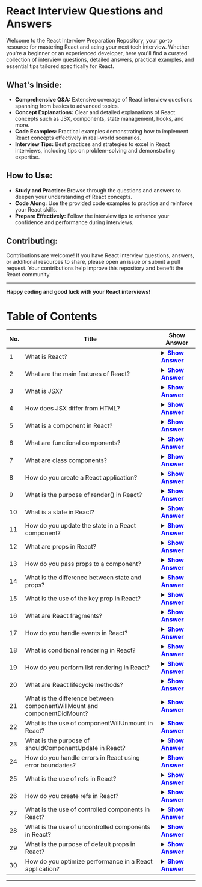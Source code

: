# React Interview Questions and Answers

Welcome to the React Interview Preparation Repository, your go-to resource for mastering React and acing your next tech interview. Whether you're a beginner or an experienced developer, here you'll find a curated collection of interview questions, detailed answers, practical examples, and essential tips tailored specifically for React.

## What's Inside:

- **Comprehensive Q&A:** Extensive coverage of React interview questions spanning from basics to advanced topics.
- **Concept Explanations:** Clear and detailed explanations of React concepts such as JSX, components, state management, hooks, and more.
- **Code Examples:** Practical examples demonstrating how to implement React concepts effectively in real-world scenarios.
- **Interview Tips:** Best practices and strategies to excel in React interviews, including tips on problem-solving and demonstrating expertise.

## How to Use:

- **Study and Practice:** Browse through the questions and answers to deepen your understanding of React concepts.
- **Code Along:** Use the provided code examples to practice and reinforce your React skills.
- **Prepare Effectively:** Follow the interview tips to enhance your confidence and performance during interviews.

## Contributing:

Contributions are welcome! If you have React interview questions, answers, or additional resources to share, please open an issue or submit a pull request. Your contributions help improve this repository and benefit the React community.

---
**Happy coding and good luck with your React interviews!**
# Table of Contents

| No. | Title                                                                   | Show Answer                                                                                                  |
| --- | ----------------------------------------------------------------------- | ------------------------------------------------------------------------------------------------------------ |
| 1   | What is React?                                                          | <details><summary><strong><a href="#react-overview" style="text-decoration: none; color: blue;">Show Answer</a></strong></summary><br>  |
| 2   | What are the main features of React?                                    | <details><summary><strong><a href="#react-features" style="text-decoration: none; color: blue;">Show Answer</a></strong></summary><br>  |
| 3   | What is JSX?                                                            | <details><summary><strong><a href="#jsx" style="text-decoration: none; color: blue;">Show Answer</a></strong></summary><br>  |
| 4   | How does JSX differ from HTML?                                          | <details><summary><strong><a href="#jsx-vs-html" style="text-decoration: none; color: blue;">Show Answer</a></strong></summary><br>  |
| 5   | What is a component in React?                                           | <details><summary><strong><a href="#react-components" style="text-decoration: none; color: blue;">Show Answer</a></strong></summary><br>  |
| 6   | What are functional components?                                         | <details><summary><strong><a href="#functional-components" style="text-decoration: none; color: blue;">Show Answer</a></strong></summary><br>  |
| 7   | What are class components?                                              | <details><summary><strong><a href="#class-components" style="text-decoration: none; color: blue;">Show Answer</a></strong></summary><br>  |
| 8   | How do you create a React application?                                  | <details><summary><strong><a href="#create-react-app" style="text-decoration: none; color: blue;">Show Answer</a></strong></summary><br>  |
| 9   | What is the purpose of render() in React?                               | <details><summary><strong><a href="#render-method" style="text-decoration: none; color: blue;">Show Answer</a></strong></summary><br>  |
| 10  | What is a state in React?                                               | <details><summary><strong><a href="#react-state" style="text-decoration: none; color: blue;">Show Answer</a></strong></summary><br>  |
| 11  | How do you update the state in a React component?                       | <details><summary><strong><a href="#update-state" style="text-decoration: none; color: blue;">Show Answer</a></strong></summary><br>  |
| 12  | What are props in React?                                                | <details><summary><strong><a href="#react-props" style="text-decoration: none; color: blue;">Show Answer</a></strong></summary><br>  |
| 13  | How do you pass props to a component?                                   | <details><summary><strong><a href="#pass-props" style="text-decoration: none; color: blue;">Show Answer</a></strong></summary><br>  |
| 14  | What is the difference between state and props?                         | <details><summary><strong><a href="#state-vs-props" style="text-decoration: none; color: blue;">Show Answer</a></strong></summary><br>  |
| 15  | What is the use of the key prop in React?                               | <details><summary><strong><a href="#key-prop" style="text-decoration: none; color: blue;">Show Answer</a></strong></summary><br>  |
| 16  | What are React fragments?                                               | <details><summary><strong><a href="#react-fragments" style="text-decoration: none; color: blue;">Show Answer</a></strong></summary><br>  |
| 17  | How do you handle events in React?                                      | <details><summary><strong><a href="#handle-events" style="text-decoration: none; color: blue;">Show Answer</a></strong></summary><br>  |
| 18  | What is conditional rendering in React?                                 | <details><summary><strong><a href="#conditional-rendering" style="text-decoration: none; color: blue;">Show Answer</a></strong></summary><br>  |
| 19  | How do you perform list rendering in React?                             | <details><summary><strong><a href="#list-rendering" style="text-decoration: none; color: blue;">Show Answer</a></strong></summary><br>  |
| 20  | What are React lifecycle methods?                                       | <details><summary><strong><a href="#lifecycle-methods" style="text-decoration: none; color: blue;">Show Answer</a></strong></summary><br>  |
| 21  | What is the difference between componentWillMount and componentDidMount? | <details><summary><strong><a href="#componentwillmount-vs-componentdidmount" style="text-decoration: none; color: blue;">Show Answer</a></strong></summary><br>  |
| 22  | What is the use of componentWillUnmount in React?                      | <details><summary><strong><a href="#componentwillunmount" style="text-decoration: none; color: blue;">Show Answer</a></strong></summary><br>  |
| 23  | What is the purpose of shouldComponentUpdate in React?                  | <details><summary><strong><a href="#shouldcomponentupdate" style="text-decoration: none; color: blue;">Show Answer</a></strong></summary><br>  |
| 24  | How do you handle errors in React using error boundaries?               | <details><summary><strong><a href="#error-boundaries" style="text-decoration: none; color: blue;">Show Answer</a></strong></summary><br>  |
| 25  | What is the use of refs in React?                                       | <details><summary><strong><a href="#refs-in-react" style="text-decoration: none; color: blue;">Show Answer</a></strong></summary><br>  |
| 26  | How do you create refs in React?                                        | <details><summary><strong><a href="#create-refs" style="text-decoration: none; color: blue;">Show Answer</a></strong></summary><br>  |
| 27  | What is the use of controlled components in React?                      | <details><summary><strong><a href="#controlled-components" style="text-decoration: none; color: blue;">Show Answer</a></strong></summary><br>  |
| 28  | What is the use of uncontrolled components in React?                    | <details><summary><strong><a href="#uncontrolled-components" style="text-decoration: none; color: blue;">Show Answer</a></strong></summary><br>  |
| 29  | What is the purpose of default props in React?                          | <details><summary><strong><a href="#default-props" style="text-decoration: none; color: blue;">Show Answer</a></strong></summary><br>  |
| 30  | How do you optimize performance in a React application?                 | <details><summary><strong><a href="#performance-optimization" style="text-decoration: none; color: blue;">Show Answer</a></strong></summary><br>  |
---
